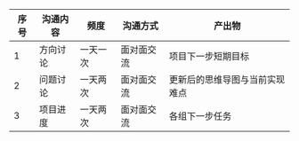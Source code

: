 |  序号 |  沟通内容  |  频度  |  沟通方式  |  产出物  |
|-------|-----------|--------|-----------|----------|
|   1   |  方向讨论  |一天一次| 面对面交流 |项目下一步短期目标|
|   2   |  问题讨论  |一天两次| 面对面交流 |更新后的思维导图与当前实现难点|
|   3   |  项目进度  |一天两次| 面对面交流 |各组下一步任务|